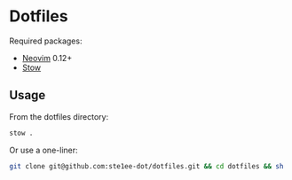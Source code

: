 # Dotfiles
Required packages:
- [Neovim](https://neovim.io/) 0.12+
- [Stow](https://www.gnu.org/software/stow/)

## Usage
From the dotfiles directory:
```bash
stow .
```
Or use a one-liner:
```bash
git clone git@github.com:ste1ee-dot/dotfiles.git && cd dotfiles && sh ./script.sh && cd /home/$USER
```
